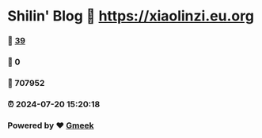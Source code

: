 # Shilin' Blog :link: https://xiaolinzi.eu.org 
### :page_facing_up: [39](https://xiaolinzi.eu.org/tag.html) 
### :speech_balloon: 0 
### :hibiscus: 707952 
### :alarm_clock: 2024-07-20 15:20:18 
### Powered by :heart: [Gmeek](https://github.com/Meekdai/Gmeek)
